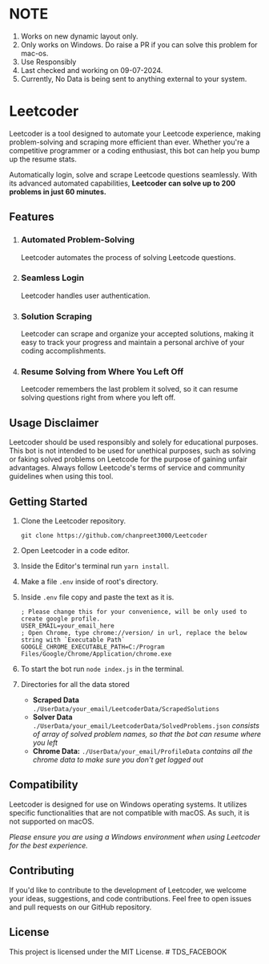
# NOTE
1) Works on new dynamic layout only.
2) Only works on Windows. Do raise a PR if you can solve this problem for mac-os.
3) Use Responsibly
4) Last checked and working on 09-07-2024.
5) Currently, No Data is being sent to anything external to your system.

# Leetcoder

Leetcoder is a tool designed to automate your Leetcode experience, making problem-solving and scraping more efficient than ever. Whether you're a competitive programmer or a coding enthusiast, this bot can help
you bump up the resume stats.

Automatically login, solve and scrape Leetcode questions seamlessly. With its advanced automated capabilities, **Leetcoder can solve up to 200 problems in just 60 minutes.**

## Features

1. ### Automated Problem-Solving
   Leetcoder automates the process of solving Leetcode questions.

2. ### Seamless Login
   Leetcoder handles user authentication.

3. ### Solution Scraping
   Leetcoder can scrape and organize your accepted solutions, making it easy to track your progress and maintain a
   personal archive of your coding accomplishments.

4. ### Resume Solving from Where You Left Off
   Leetcoder remembers the last problem it solved, so it can resume solving questions right from where you left off.

## Usage Disclaimer

Leetcoder should be used responsibly and solely for educational purposes. This bot is not intended to be used for
unethical purposes, such as solving or faking solved problems on Leetcode for the purpose of gaining unfair advantages.
Always follow Leetcode\'s terms of service and community guidelines when using this tool.

## Getting Started

1. Clone the Leetcoder repository.
   ```
   git clone https://github.com/chanpreet3000/Leetcoder
   ```

2. Open Leetcoder in a code editor.
3. Inside the Editor's terminal run `yarn install`.
4. Make a file `.env` inside of root's directory.
5. Inside `.env` file copy and paste the text as it is.
   ```text
   ; Please change this for your convenience, will be only used to create google profile.
   USER_EMAIL=your_email_here
   ; Open Chrome, type chrome://version/ in url, replace the below string with `Executable Path`
   GOOGLE_CHROME_EXECUTABLE_PATH=C:/Program Files/Google/Chrome/Application/chrome.exe
   ```
6. To start the bot run `node index.js` in the terminal.
7. Directories for all the data stored
    - **Scraped Data** `./UserData/your_email/LeetcoderData/ScrapedSolutions`
    - **Solver Data** `./UserData/your_email/LeetcoderData/SolvedProblems.json`
      *consists of array of solved problem names, so that the bot can resume where you left*
    - **Chrome Data:** `./UserData/your_email/ProfileData` *contains all the chrome data to make sure you don't get
      logged out*

## Compatibility

Leetcoder is designed for use on Windows operating systems. It utilizes specific functionalities that are not compatible
with macOS. As such, it is not supported on macOS.

*Please ensure you are using a Windows environment when using Leetcoder for the best experience.*

## Contributing

If you'd like to contribute to the development of Leetcoder, we welcome your ideas, suggestions, and code contributions.
Feel free to open issues and pull requests on our GitHub repository.

## License

This project is licensed under the MIT License.
#   T D S _ F A C E B O O K  
 